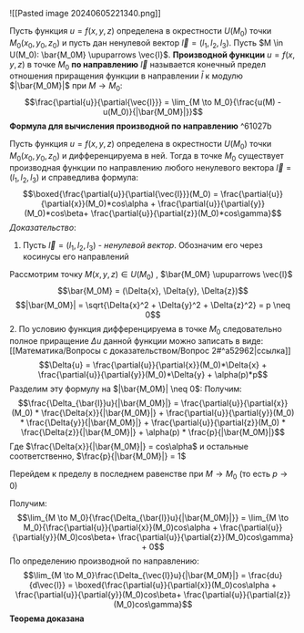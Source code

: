 ![[Pasted image 20240605221340.png]]

Пусть функция $u = f(x,y,z)$ определена в окрестности $U(M_0)$ точки $M_0(x_0, y_0, z_0)$ и пусть дан ненулевой вектор $\vec{l} = (l_1, l_2, l_3)$. Пусть $M \in U(M_0): \bar{M_0M} \upuparrows  \vec{l}$. 
**Производной функции** $u = f(x,y,z)$ в точке $M_0$ **по направлению** $\vec{l}$ называется конечный предел отношения приращения функции в направлении $\bar{l}$ к модулю $|\bar{M_0M}|$ при $M \to M_0$:
$$\frac{\partial{u}}{\partial{\vec{l}}} = \lim_{M \to M_0}{\frac{u(M) - u(M_0)}{|\bar{M_0M}|}}$$
**Формула для вычисления производной по направлению** ^61027b

Пусть функция $u = f(x,y,z)$ определена в окрестности $U(M_0)$ точки $M_0(x_0,y_0,z_0)$ и дифференцируема в ней. Тогда в точке $M_0$ существует производная функции по направлению любого ненулевого вектора $\vec{l} = (l_1, l_2, l_3)$ и справедлива формула: $$\boxed{\frac{\partial{u}}{\partial{\vec{l}}}(M_0) = \frac{\partial{u}}{\partial{x}}(M_0)*cos\alpha + \frac{\partial{u}}{\partial{y}}(M_0)*cos\beta+ \frac{\partial{u}}{\partial{z}}(M_0)*cos\gamma}$$
*Доказательство*:

1. Пусть $\vec{l} = (l_1, l_2, l_3)$ - *ненулевой вектор*. Обозначим его через косинусы его направлений

Рассмотрим точку $M(x,y,z) \in U(M_0)$ , $\bar{M_0M} \upuparrows  \vec{l}$ 
$$\bar{M_0M} = (\Delta{x}, \Delta{y}, \Delta{z})$$$$|\bar{M_0M}| = \sqrt{\Delta{x}^2 + \Delta{y}^2 + \Delta{z}^2} = p \neq 0$$
2. По условию функция дифференцируема в точке $M_0$ следовательно полное приращение $\Delta{u}$ данной функции можно записать в виде: [[Математика/Вопросы с доказательством/Вопрос 2#^a52962|ссылка]]
$$\Delta{u} = \frac{\partial{u}}{\partial{x}}(M_0)*\Delta{x} + \frac{\partial{u}}{\partial{y}}(M_0)*\Delta{y} + \alpha(p)*p$$
Разделим эту формулу на $|\bar{M_0M}| \neq 0$: Получим: 
$$\frac{\Delta_{\bar{l}}u}{|\bar{M_0M}|} = \frac{\partial{u}}{\partial{x}}(M_0) * \frac{\Delta{x}}{|\bar{M_0M}|} + \frac{\partial{u}}{\partial{y}}(M_0) * \frac{\Delta{y}}{|\bar{M_0M}|} + \frac{\partial{u}}{\partial{z}}(M_0) * \frac{\Delta{z}}{|\bar{M_0M}|} + \alpha(p) * \frac{p}{|\bar{M_0M}|}$$Где $\frac{\Delta{x}}{|\bar{M_0M}|} = cos\alpha$ и остальные соответственно, $\frac{p}{|\bar{M_0M}|} = 1$

Перейдем к пределу в последнем равенстве при $M \to M_0$ (то есть $p \to 0$)

Получим: $$\lim_{M \to M_0}{\frac{\Delta_{\bar{l}}u}{|\bar{M_0M}|}} = \lim_{M \to M_0}{\frac{\partial{u}}{\partial{x}}(M_0)cos\alpha + \frac{\partial{u}}{\partial{y}}(M_0)cos\beta+ \frac{\partial{u}}{\partial{z}}(M_0)cos\gamma} + 0$$По определению производной по направлению: $$\lim_{M \to M_0}\frac{\Delta_{\vec{l}}u}{|\bar{M_0M}|} = \frac{du}{d\vec{l}} = \boxed{\frac{\partial{u}}{\partial{x}}(M_0)cos\alpha + \frac{\partial{u}}{\partial{y}}(M_0)cos\beta+ \frac{\partial{u}}{\partial{z}}(M_0)cos\gamma}$$**Теорема доказана**